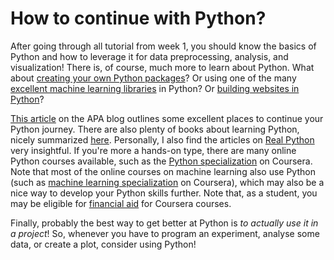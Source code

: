 # How to continue with Python?
After going through all tutorial from week 1, you should know the basics of Python and how to leverage it for data preprocessing, analysis, and visualization! There is, of course, much more to learn about Python. What about [creating your own Python packages](https://packaging.python.org/)? Or using one of the many [excellent machine learning libraries](https://www.geeksforgeeks.org/best-python-libraries-for-machine-learning/) in Python? Or [building websites in Python](https://flask.palletsprojects.com)?

[This article](https://www.apa.org/science/about/psa/2019/07/python-research) on the APA blog outlines some excellent places to continue your Python journey. There are also plenty of books about learning Python, nicely summarized [here](https://realpython.com/best-python-books/). Personally, I also find the articles on [Real Python](https://realpython.com/) very insightful. If you're more a hands-on type, there are many online Python courses available, such as the [Python specialization](https://www.coursera.org/specializations/python) on Coursera. Note that most of the online courses on machine learning also use Python (such as [machine learning specialization](https://www.coursera.org/specializations/machine-learning) on Coursera), which may also be a nice way to develop your Python skills further. Note that, as a student, you may be eligible for [financial aid](https://learner.coursera.help/hc/en-us/articles/209819033-Apply-for-Financial-Aid-or-a-Scholarship) for Coursera courses.

Finally, probably the best way to get better at Python is *to actually use it in a project*! So, whenever you have to program an experiment, analyse some data, or create a plot, consider using Python!

